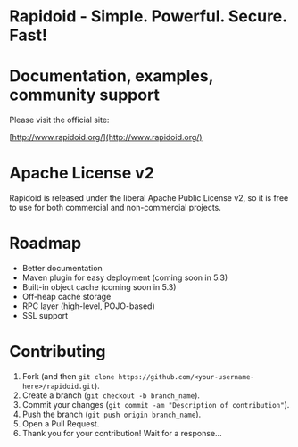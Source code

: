 Rapidoid - Simple. Powerful. Secure. Fast!
========

# Documentation, examples, community support

Please visit the official site:

[http://www.rapidoid.org/](http://www.rapidoid.org/)

# Apache License v2

Rapidoid is released under the liberal Apache Public License v2, so it is free to use for both commercial and non-commercial projects.

# Roadmap

* Better documentation
* Maven plugin for easy deployment (coming soon in 5.3)
* Built-in object cache (coming soon in 5.3)
* Off-heap cache storage
* RPC layer (high-level, POJO-based)
* SSL support

# Contributing

1. Fork (and then `git clone https://github.com/<your-username-here>/rapidoid.git`).
2. Create a branch (`git checkout -b branch_name`).
3. Commit your changes (`git commit -am "Description of contribution"`).
4. Push the branch (`git push origin branch_name`).
5. Open a Pull Request.
6. Thank you for your contribution! Wait for a response...
